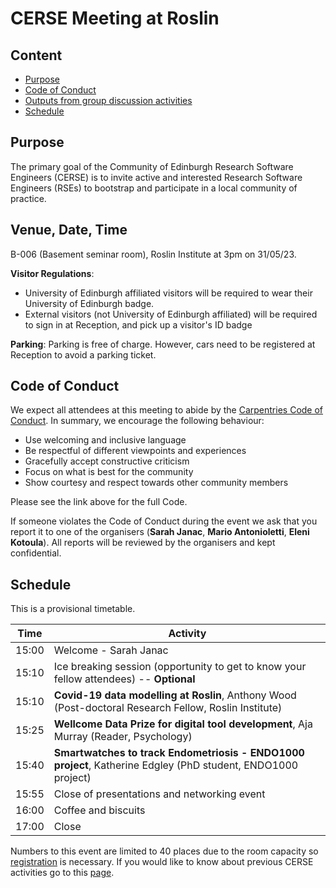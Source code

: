 # CERSE Meeting at Roslin

## Content
* [Purpose](#purpose)
* [Code of Conduct](#code-of-conduct)
* [Outputs from group discussion activities](#outputs-from-group-discussion-activities)
* [Schedule](#schedule)


## Purpose

The primary goal of the Community of Edinburgh Research Software Engineers (CERSE) is to invite active and interested Research Software Engineers (RSEs) to bootstrap and participate in a local community of practice.

## Venue, Date, Time

B-006 (Basement seminar room), Roslin Institute at 3pm on 31/05/23.

**Visitor Regulations**: 
* University of Edinburgh affiliated visitors will be required to wear their University of Edinburgh badge.
* External visitors (not University of Edinburgh affiliated) will be required to sign in at Reception, and pick up a visitor's ID badge

**Parking**: 
Parking is free of charge. However, cars need to be registered at Reception to avoid a parking ticket.


## Code of Conduct

We expect all attendees at this meeting to abide by the [Carpentries Code of Conduct](https://docs.carpentries.org/topic_folders/policies/code-of-conduct.html). In summary, we encourage the following behaviour:

* Use welcoming and inclusive language
* Be respectful of different viewpoints and experiences
* Gracefully accept constructive criticism
* Focus on what is best for the community
* Show courtesy and respect towards other community members

Please see the link above for the full Code.

If someone violates the Code of Conduct during the event we ask that you report it to one of the organisers (**Sarah Janac**, **Mario Antonioletti**, **Eleni Kotoula**). All reports will be reviewed by the organisers and kept confidential.  

## Schedule

This is a provisional timetable. 

|Time  | Activity      |
|------| ------|
|15:00 | Welcome - Sarah Janac |
|15:10 | Ice breaking session (opportunity to get to know your fellow attendees) -- **Optional** |
|15:10 | **Covid-19 data modelling at Roslin**, Anthony Wood (Post-doctoral Research Fellow, Roslin Institute) |
|15:25 | **Wellcome Data Prize for digital tool development**,  Aja Murray (Reader, Psychology) |
|15:40 | **Smartwatches to track Endometriosis - ENDO1000 project**, Katherine Edgley (PhD student, ENDO1000 project)|
|15:55 | Close of presentations and networking event |
|16:00 | Coffee and biscuits |
|17:00 | Close |

Numbers to this event are limited to 40 places due to the room capacity so [registration](https://www.eventbrite.co.uk/e/cerse-meeting-at-roslin-tickets-625345574447) is necessary. If you would like to know about previous CERSE activities go to this [page](https://cerse.github.io/).

